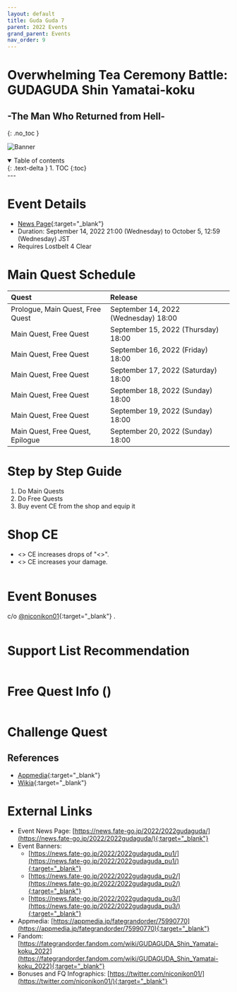 ```yaml
---
layout: default
title: Guda Guda 7
parent: 2022 Events
grand_parent: Events
nav_order: 9
---
```


# Overwhelming Tea Ceremony Battle: GUDAGUDA Shin Yamatai-koku 
## -The Man Who Returned from Hell-
{: .no_toc }

![Banner](https://news.fate-go.jp/wp-content/uploads/2022/2022gudaguda_pkstc/top_banner.png)

<details open markdown="block">
  <summary>
    Table of contents
  </summary>
  {: .text-delta }
1. TOC
{:toc}
</details>
---

# Event Details
- [News Page](https://news.fate-go.jp/2022/2022gudaguda/){:target="_blank"}
- Duration: September 14, 2022 21:00 (Wednesday) to October 5, 12:59 (Wednesday) JST
- Requires Lostbelt 4 Clear

# Main Quest Schedule

| Quest | Release |
| :-- | :-- |
| Prologue, Main Quest, Free Quest | September 14, 2022 (Wednesday) 18:00 |
| Main Quest, Free Quest | September 15, 2022 (Thursday) 18:00 |
| Main Quest, Free Quest | September 16, 2022 (Friday) 18:00 |
| Main Quest, Free Quest | September 17, 2022 (Saturday) 18:00 |
| Main Quest, Free Quest | September 18, 2022 (Sunday) 18:00 |
| Main Quest, Free Quest  | September 19, 2022 (Sunday) 18:00 |
| Main Quest, Free Quest, Epilogue | September 20, 2022 (Sunday) 18:00 |

# Step by Step Guide
1. Do Main Quests
2. Do Free Quests
3. Buy event CE from the shop and equip it


# Shop CE

- <> CE increases drops of "<>".
- <> CE increases your damage.

![]()

# Event Bonuses
c/o [@niconikon01](https://twitter.com/niconikon01/){:target="_blank"} .

![]()

# Support List Recommendation

![]()

# Free Quest Info ()

![]()

# Challenge Quest


## References

- [Appmedia](){:target="_blank"}
- [Wikia](){:target="_blank"}

# External Links
- Event News Page: [https://news.fate-go.jp/2022/2022gudaguda/](https://news.fate-go.jp/2022/2022gudaguda/){:target="_blank"}
- Event Banners:
  - [https://news.fate-go.jp/2022/2022gudaguda_pu1/](https://news.fate-go.jp/2022/2022gudaguda_pu1/){:target="_blank"}
  - [https://news.fate-go.jp/2022/2022gudaguda_pu2/](https://news.fate-go.jp/2022/2022gudaguda_pu2/){:target="_blank"}
  - [https://news.fate-go.jp/2022/2022gudaguda_pu3/](https://news.fate-go.jp/2022/2022gudaguda_pu3/){:target="_blank"}
- Appmedia: [https://appmedia.jp/fategrandorder/75990770](https://appmedia.jp/fategrandorder/75990770){:target="_blank"}
- Fandom: [https://fategrandorder.fandom.com/wiki/GUDAGUDA_Shin_Yamatai-koku_2022](https://fategrandorder.fandom.com/wiki/GUDAGUDA_Shin_Yamatai-koku_2022){:target="_blank"}
- Bonuses and FQ Infographics: [https://twitter.com/niconikon01/](https://twitter.com/niconikon01/){:target="_blank"}